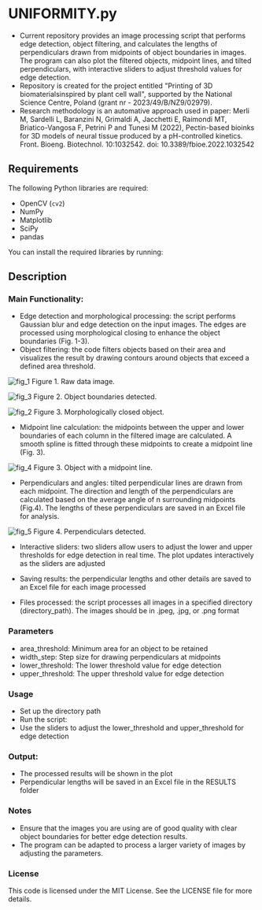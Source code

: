 # UNIFORMITY.py
- Current repository provides an image processing script that performs edge detection, object filtering, and calculates the lengths of perpendiculars drawn from midpoints of object boundaries in images. The program can also plot the filtered objects, midpoint lines, and tilted perpendiculars, with interactive sliders to adjust threshold values for edge detection.
- Repository is created for the project entitled "Printing of 3D biomaterialsinspired by plant cell wall", supported by the National Science Centre, Poland (grant nr - 2023/49/B/NZ9/02979).
- Research methodology is an automative approach used in paper: Merli M, Sardelli L, Baranzini N, Grimaldi A, Jacchetti E, Raimondi MT, Briatico-Vangosa F, Petrini P and Tunesi M (2022), Pectin-based bioinks for 3D models of neural tissue produced by a pH-controlled kinetics. Front. Bioeng. Biotechnol. 10:1032542. doi: 10.3389/fbioe.2022.1032542

## Requirements

The following Python libraries are required:

- OpenCV (`cv2`)
- NumPy
- Matplotlib
- SciPy
- pandas

You can install the required libraries by running:

## Description
### Main Functionality:
- Edge detection and morphological processing: the script performs Gaussian blur and edge detection on the input images. The edges are processed using morphological closing to enhance the object boundaries (Fig. 1-3).
- Object filtering: the code filters objects based on their area and visualizes the result by drawing contours around objects that exceed a defined area threshold.

![fig_1](https://github.com/user-attachments/assets/a174ff84-c8fe-4a8b-a473-d2f78ad16cd8)
Figure 1. Raw data image.

![fig_3](https://github.com/user-attachments/assets/53f96bfa-582f-44f0-9302-d5b9133dfd0e)
Figure 2. Object boundaries detected.

![fig_2](https://github.com/user-attachments/assets/71189419-e2e7-4b68-b09d-a5fd3b43a2ff)
Figure 3. Morphologically closed object.

- Midpoint line calculation: the midpoints between the upper and lower boundaries of each column in the filtered image are calculated. A smooth spline is fitted through these midpoints to create a midpoint line (Fig. 3).

![fig_4](https://github.com/user-attachments/assets/fa9201f8-c958-44fd-9eaa-5b85db803697)
Figure 3. Object with a midpoint line.

- Perpendiculars and angles: tilted perpendicular lines are drawn from each midpoint. The direction and length of the perpendiculars are calculated based on the average angle of n surrounding midpoints (Fig.4). The lengths of these perpendiculars are saved in an Excel file for analysis.

![fig_5](https://github.com/user-attachments/assets/770017b2-221f-41d5-8ba5-7ae9db60d2c3)
Figure 4. Perpendiculars detected.

- Interactive sliders: two sliders allow users to adjust the lower and upper thresholds for edge detection in real time. The plot updates interactively as the sliders are adjusted

- Saving results: the perpendicular lengths and other details are saved to an Excel file for each image processed
- Files processed: the script processes all images in a specified directory (directory_path). The images should be in .jpeg, .jpg, or .png format

### Parameters
- area_threshold: Minimum area for an object to be retained
- width_step: Step size for drawing perpendiculars at midpoints
- lower_threshold: The lower threshold value for edge detection
- upper_threshold: The upper threshold value for edge detection

### Usage
- Set up the directory path
- Run the script:
- Use the sliders to adjust the lower_threshold and upper_threshold for edge detection

### Output:
- The processed results will be shown in the plot
- Perpendicular lengths will be saved in an Excel file in the RESULTS folder

### Notes
- Ensure that the images you are using are of good quality with clear object boundaries for better edge detection results.
- The program can be adapted to process a larger variety of images by adjusting the parameters.

### License
This code is licensed under the MIT License. See the LICENSE file for more details.
